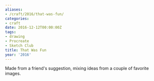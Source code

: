 ```yaml
---
aliases:
- /craft/2016/that-was-fun/
categories:
- craft
date: 2016-12-12T00:00:00Z
tags:
- drawing
- Procreate
- Sketch Club
title: That Was Fun
year: '2016'
---
```

Made from a friend's suggestion, mixing ideas from a couple of favorite images.

